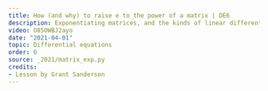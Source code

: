 ```yaml
---
title: How (and why) to raise e to the power of a matrix | DE6
description: Exponentiating matrices, and the kinds of linear differential equations this solves.
video: O85OWBJ2ayo
date: "2021-04-01"
topic: Differential equations
order: 6
source: _2021/matrix_exp.py
credits:
- Lesson by Grant Sanderson
---
```

